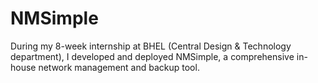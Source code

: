 # NMSimple
During my 8-week internship at BHEL (Central Design &amp; Technology department), I developed and deployed NMSimple, a comprehensive in-house network management and backup tool.
